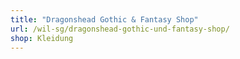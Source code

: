 ```yaml
---
title: "Dragonshead Gothic & Fantasy Shop"
url: /wil-sg/dragonshead-gothic-und-fantasy-shop/
shop: Kleidung
---
```

